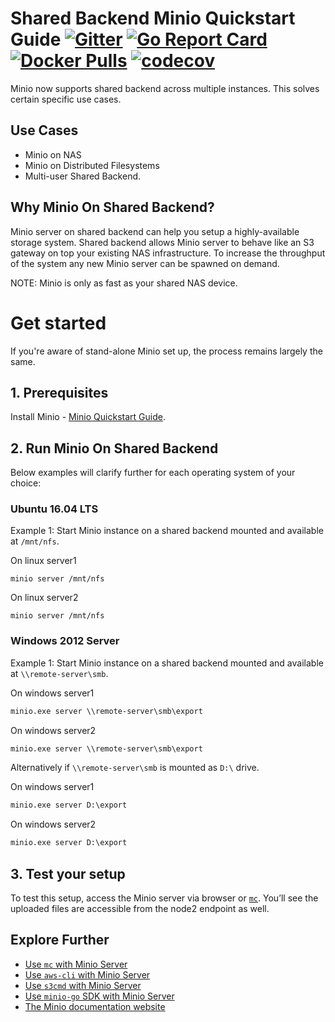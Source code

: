 # Shared Backend Minio Quickstart Guide [![Gitter](https://badges.gitter.im/Join%20Chat.svg)](https://gitter.im/minio/minio?utm_source=badge&utm_medium=badge&utm_campaign=pr-badge&utm_content=badge) [![Go Report Card](https://goreportcard.com/badge/minio/minio)](https://goreportcard.com/report/minio/minio) [![Docker Pulls](https://img.shields.io/docker/pulls/minio/minio.svg?maxAge=604800)](https://hub.docker.com/r/minio/minio/) [![codecov](https://codecov.io/gh/minio/minio/branch/master/graph/badge.svg)](https://codecov.io/gh/minio/minio)

Minio now supports shared backend across multiple instances.  This solves certain specific use cases.

## Use Cases

- Minio on NAS
- Minio on Distributed Filesystems
- Multi-user Shared Backend.

## Why Minio On Shared Backend?

Minio server on shared backend can help you setup a highly-available storage system. Shared backend allows Minio server to behave like an S3 gateway on top your existing NAS infrastructure. To increase the throughput of the system any new Minio server can be spawned on demand.

NOTE: Minio is only as fast as your shared NAS device.

# Get started

If you're aware of stand-alone Minio set up, the process remains largely the same.

## 1. Prerequisites

Install Minio - [Minio Quickstart Guide](https://docs.minio.io/docs/minio).

## 2. Run Minio On Shared Backend

Below examples will clarify further for each operating system of your choice:

### Ubuntu 16.04 LTS

Example 1: Start Minio instance on a shared backend mounted and available at `/mnt/nfs`.

On linux server1
```shell
minio server /mnt/nfs
```

On linux server2
```shell
minio server /mnt/nfs
```

### Windows 2012 Server

Example 1: Start Minio instance on a shared backend mounted and available at `\\remote-server\smb`.

On windows server1
```cmd
minio.exe server \\remote-server\smb\export
```

On windows server2
```cmd
minio.exe server \\remote-server\smb\export
```

Alternatively if `\\remote-server\smb` is mounted as `D:\` drive.

On windows server1
```cmd
minio.exe server D:\export
```

On windows server2
```cmd
minio.exe server D:\export
```

## 3. Test your setup

To test this setup, access the Minio server via browser or [`mc`](https://docs.minio.io/docs/minio-client-quickstart-guide). You’ll see the uploaded files are accessible from the node2 endpoint as well.

## Explore Further
- [Use `mc` with Minio Server](https://docs.minio.io/docs/minio-client-quickstart-guide)
- [Use `aws-cli` with Minio Server](https://docs.minio.io/docs/aws-cli-with-minio)
- [Use `s3cmd` with Minio Server](https://docs.minio.io/docs/s3cmd-with-minio)
- [Use `minio-go` SDK with Minio Server](https://docs.minio.io/docs/golang-client-quickstart-guide)
- [The Minio documentation website](https://docs.minio.io)


